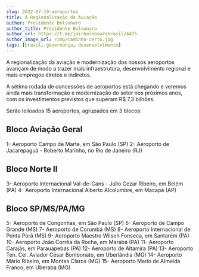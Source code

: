 ```yaml
---
slug: 2022-07-19-aeroportos
title: A Regionalização da Aviação
author: Presidente Bolsonaro 
author_title: Presidente Bolsonaro
author_url: https://t.me/jairbolsonarobrasil/4475
author_image_url: /img/caminho-certo.jpg
tags: [brasil, governança, desenvolvimento] 
---
```


A regionalização da aviação e modernização dos nossos aeroportos avançam de modo a trazer mais infraestrutura, desenvolvimento regional e mais empregos diretos e indiretos.

A sétima rodada de concessões de aeroportos está chegando e veremos ainda mais transformação e modernização do setor nos próximos anos, com os investimentos previstos que superam R$ 7,3 bilhões.

Serão leiloados 15 aeroportos, agrupados em 3 blocos:

## Bloco Aviação Geral
1- Aeroporto Campo de Marte, em São Paulo (SP)
2- Aeroporto de Jacarepaguá - Roberto Marinho, no Rio de Janeiro (RJ)

## Bloco Norte II
3- Aeroporto Internacional Val-de-Cans - Júlio Cezar Ribeiro, em Belém (PA)
4- Aeroporto Internacional Alberto Alcolumbre, em Macapá (AP)

## Bloco SP/MS/PA/MG
5- Aeroporto de Congonhas, em São Paulo (SP)
6- Aeroporto de Campo Grande (MS)
7- Aeroporto de Corumbá (MS)
8- Aeroporto Internacional de Ponta Porã (MS)
9- Aeroporto Maestro Wilson Fonseca, em Santarém (PA)
10- Aeroporto João Corrêa da Rocha, em Marabá (PA)
11- Aeroporto Carajás, em Parauapebas (PA)
12- Aeroporto de Altamira (PA)
13- Aeroporto Ten. Cel. Aviador César Bombonato, em Uberlândia (MG)
14- Aeroporto Mário Ribeiro, em Montes Claros (MG)
15- Aeroporto Mario de Almeida Franco, em Uberaba (MG)